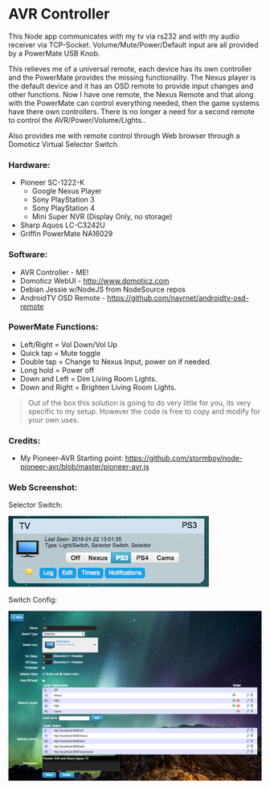 # AVR Controller

This Node app communicates with my tv via rs232 and with my audio receiver via TCP-Socket. Volume/Mute/Power/Default input are all provided by a PowerMate USB Knob.

This relieves me of a universal remote, each device has its own controller and the PowerMate provides the missing functionality. The Nexus player is the default device and it has an OSD remote to provide input changes and other functions.
Now I have one remote, the Nexus Remote and that along with the PowerMate can control everything needed, then the game systems have there own controllers. There is no longer a need for a second remote to control the AVR/Power/Volume/Lights..

Also provides me with remote control through Web browser through a Domoticz Virtual Selector Switch.

### Hardware:
* Pioneer SC-1222-K
  * Google Nexus Player
  * Sony PlayStation 3
  * Sony PlayStation 4
  * Mini Super NVR (Display Only, no storage)
* Sharp Aquos LC-C3242U
* Griffin PowerMate NA16029

### Software:
* AVR Controller - ME!
* Domoticz WebUI - http://www.domoticz.com
* Debian Jessie w/NodeJS from NodeSource repos
* AndroidTV OSD Remote - https://github.com/nayrnet/androidtv-osd-remote

### PowerMate Functions: 
* Left/Right = Vol Down/Vol Up
* Quick tap = Mute toggle
* Double tap = Change to Nexus Input, power on if needed.
* Long hold = Power off
* Down and Left = Dim Living Room Lights.
* Down and Right = Brighten Living Room Lights.

> Out of the box this solution is going to do very little for you, its very specific to my setup. However the code is free to copy and modify for your own uses.

### Credits:
* My Pioneer-AVR Starting point: https://github.com/stormboy/node-pioneer-avr/blob/master/pioneer-avr.js

### Web Screenshot:
Selector Switch:

![Domoticz Selector Switch](screenshot-button.png)

Switch Config:

![Domoticz Switch Config](screenshot-config.png)

